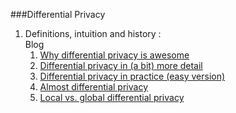 ###Differential Privacy
1. Definitions, intuition and history :
<br>Blog
    1. [Why differential privacy is awesome](https://desfontain.es/privacy/differential-privacy-awesomeness.html)
    1. [Differential privacy in (a bit) more detail](https://desfontain.es/privacy/differential-privacy-in-more-detail.html)
    1. [Differential privacy in practice (easy version)](https://desfontain.es/privacy/differential-privacy-in-practice.html)
    1. [Almost differential privacy](https://desfontain.es/privacy/almost-differential-privacy.html)
    1. [Local vs. global differential privacy](https://desfontain.es/privacy/local-global-differential-privacy.html)
